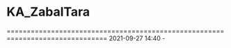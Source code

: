# KA_ZabalTara
===============================================================================
2021-09-27 14:40 - 